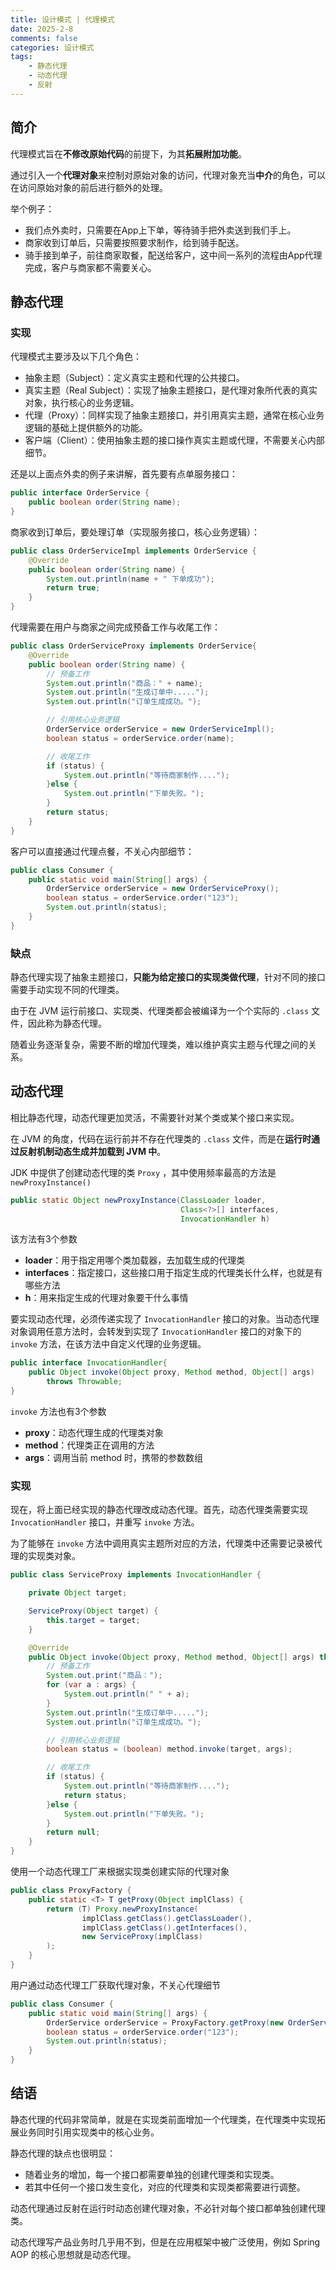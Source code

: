 ```yaml
---
title: 设计模式 | 代理模式
date: 2025-2-8
comments: false
categories: 设计模式
tags: 
    - 静态代理
    - 动态代理
    - 反射
---
```


## 简介

代理模式旨在**不修改原始代码**的前提下，为其**拓展附加功能**。

通过引入一个**代理对象**来控制对原始对象的访问，代理对象充当**中介**的角色，可以在访问原始对象的前后进行额外的处理。

举个例子：

- 我们点外卖时，只需要在App上下单，等待骑手把外卖送到我们手上。
- 商家收到订单后，只需要按照要求制作，给到骑手配送。
- 骑手接到单子，前往商家取餐，配送给客户，这中间一系列的流程由App代理完成，客户与商家都不需要关心。

## 静态代理

### 实现

代理模式主要涉及以下几个角色：

- 抽象主题（Subject）：定义真实主题和代理的公共接口。
- 真实主题（Real Subject）：实现了抽象主题接口，是代理对象所代表的真实对象，执行核心的业务逻辑。
- 代理（Proxy）：同样实现了抽象主题接口，并引用真实主题，通常在核心业务逻辑的基础上提供额外的功能。
- 客户端（Client）：使用抽象主题的接口操作真实主题或代理，不需要关心内部细节。

还是以上面点外卖的例子来讲解，首先要有点单服务接口：

```java
public interface OrderService {
    public boolean order(String name);
}
```

商家收到订单后，要处理订单（实现服务接口，核心业务逻辑）：

```java
public class OrderServiceImpl implements OrderService {
    @Override
    public boolean order(String name) {
        System.out.println(name + " 下单成功");
        return true;
    }
}
```

代理需要在用户与商家之间完成预备工作与收尾工作：

```java
public class OrderServiceProxy implements OrderService{
    @Override
    public boolean order(String name) {
        // 预备工作
        System.out.println("商品：" + name);
        System.out.println("生成订单中.....");
        System.out.println("订单生成成功。");

        // 引用核心业务逻辑
        OrderService orderService = new OrderServiceImpl();
        boolean status = orderService.order(name);

        // 收尾工作
        if (status) {
            System.out.println("等待商家制作....");
        }else {
            System.out.println("下单失败。");
        }
        return status;
    }
}
```

客户可以直接通过代理点餐，不关心内部细节：

```java
public class Consumer {
    public static void main(String[] args) {
        OrderService orderService = new OrderServiceProxy();
        boolean status = orderService.order("123");
        System.out.println(status);
    }
}
```

### 缺点

静态代理实现了抽象主题接口，**只能为给定接口的实现类做代理**，针对不同的接口需要手动实现不同的代理类。

由于在 JVM 运行前接口、实现类、代理类都会被编译为一个个实际的 `.class` 文件，因此称为静态代理。

随着业务逐渐复杂，需要不断的增加代理类，难以维护真实主题与代理之间的关系。

## 动态代理

相比静态代理，动态代理更加灵活，不需要针对某个类或某个接口来实现。

在 JVM 的角度，代码在运行前并不存在代理类的 `.class` 文件，而是在**运行时通过反射机制动态生成并加载到 JVM 中**。

JDK 中提供了创建动态代理的类 `Proxy` ，其中使用频率最高的方法是 `newProxyInstance()` 

```java
public static Object newProxyInstance(ClassLoader loader,
                                      Class<?>[] interfaces,
                                      InvocationHandler h)
```

该方法有3个参数

- **loader**：用于指定用哪个类加载器，去加载生成的代理类
- **interfaces**：指定接口，这些接口用于指定生成的代理类长什么样，也就是有哪些方法
- **h**：用来指定生成的代理对象要干什么事情

要实现动态代理，必须传递实现了 `InvocationHandler` 接口的对象。当动态代理对象调用任意方法时，会转发到实现了 `InvocationHandler` 接口的对象下的 `invoke` 方法，在该方法中自定义代理的业务逻辑。

```java
public interface InvocationHandler{
    public Object invoke(Object proxy, Method method, Object[] args)
        throws Throwable;
}
```

`invoke` 方法也有3个参数

- **proxy**：动态代理生成的代理类对象
- **method**：代理类正在调用的方法
- **args**：调用当前 method 时，携带的参数数组

### 实现

现在，将上面已经实现的静态代理改成动态代理。首先，动态代理类需要实现 `InvocationHandler` 接口，并重写 `invoke` 方法。

为了能够在 `invoke` 方法中调用真实主题所对应的方法，代理类中还需要记录被代理的实现类对象。

```java
public class ServiceProxy implements InvocationHandler {

    private Object target;

    ServiceProxy(Object target) {
        this.target = target;
    }

    @Override
    public Object invoke(Object proxy, Method method, Object[] args) throws Throwable {
        // 预备工作
        System.out.print("商品：");
        for (var a : args) {
            System.out.println(" " + a);
        }
        System.out.println("生成订单中.....");
        System.out.println("订单生成成功。");

        // 引用核心业务逻辑
        boolean status = (boolean) method.invoke(target, args);

        // 收尾工作
        if (status) {
            System.out.println("等待商家制作....");
            return status;
        }else {
            System.out.println("下单失败。");
        }
        return null;
    }
}
```

使用一个动态代理工厂来根据实现类创建实际的代理对象

```java
public class ProxyFactory {
    public static <T> T getProxy(Object implClass) {
        return (T) Proxy.newProxyInstance(
                implClass.getClass().getClassLoader(),
                implClass.getClass().getInterfaces(),
                new ServiceProxy(implClass)
        );
    }
}
```

用户通过动态代理工厂获取代理对象，不关心代理细节

```java
public class Consumer {
    public static void main(String[] args) {
        OrderService orderService = ProxyFactory.getProxy(new OrderServiceImpl());
        boolean status = orderService.order("123");
        System.out.println(status);
    }
}
```

## 结语

静态代理的代码非常简单，就是在实现类前面增加一个代理类，在代理类中实现拓展业务同时引用实现类中的核心业务。

静态代理的缺点也很明显：

- 随着业务的增加，每一个接口都需要单独的创建代理类和实现类。
- 若其中任何一个接口发生变化，对应的代理类和实现类都需要进行调整。

动态代理通过反射在运行时动态创建代理对象，不必针对每个接口都单独创建代理类。

动态代理写产品业务时几乎用不到，但是在应用框架中被广泛使用，例如 Spring AOP 的核心思想就是动态代理。


